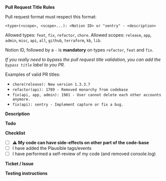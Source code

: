 **Pull Request Title Rules**

Pull request format must respect this format:

```
<type>(<scope>, <scope>...): <Notion ID> or "sentry" - <description>
```

Allowed types: `feat`, `fix`, `refactor`, `chore`.
Allowed scopes: `release`, `app`, `admin`, `misc`, `api`, `all`, `github`, `terraform`, `kb`, `lib`.

Notion ID, followed by a `-` is **mandatory** on types `refactor`, `feat` and `fix`.

_If you really need to bypass the pull request title validation, you can add the `bypass title` label to you PR._

Examples of valid PR titles:

- `chore(release): New version 1.3.3.7`
- `refactor(api): 1789 - Removed monarchy from codebase`
- `fix(api, app, admin): 1981 - User cannot delete each other accounts anymore.`
- `fix(api): sentry - Implement capture or fix a bug.`

**Description**

<!-- Explain the **motivation** for making this change. What existing problem does the pull request solve? screenshot? -->

**Todo**

<!--
- [ ] ${{ Todo item 1 }}
- [ ] ${{ Todo item 2 }}
-->

**Checklist**

- [ ] **⚠️ My code can have side-effects on other part of the code-base**
- [ ] I have added the Plausible tags/events
- [ ] I have performed a self-review of my code (and removed console.log)

**Ticket / Issue**

<!-- If you have a Notion Ticket / GitHub Issue -->
<!-- Fixes [Notion ticket #123](https://notion.so/abc) -->

**Testing instructions**

<!--
    Explain how another dev can test this PR. Create a workflow using checkboxes to explain how to run your code and the expected outputs:

    ${{ Test the following }}
    - [x] ${{ QA Scenario 1 }}
    - [x] ${{ QA Scenario 2 }}
    - [x] ${{ QA Scenario 3 }}
-->
